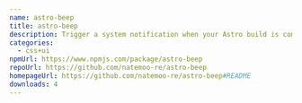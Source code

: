 ```yaml
---
name: astro-beep
title: astro-beep
description: Trigger a system notification when your Astro build is complete
categories:
  - css+ui
npmUrl: https://www.npmjs.com/package/astro-beep
repoUrl: https://github.com/natemoo-re/astro-beep
homepageUrl: https://github.com/natemoo-re/astro-beep#README
downloads: 4
---
```

